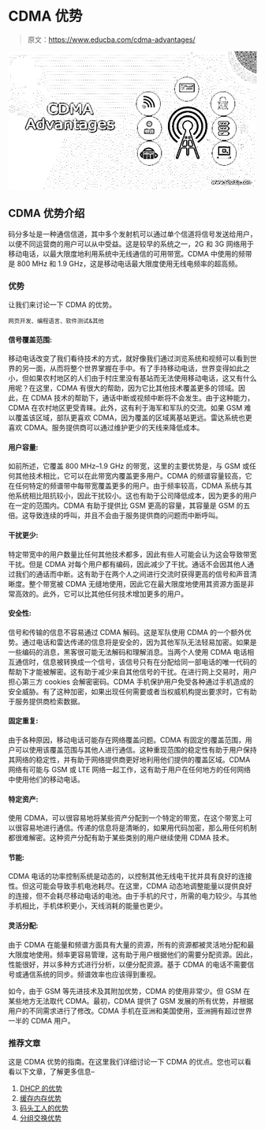 # CDMA 优势

> 原文：<https://www.educba.com/cdma-advantages/>

![CDMA Advantages](img/66581f5d7d5bc463ff1949fd3d85370e.png)



## CDMA 优势介绍

码分多址是一种通信信道，其中多个发射机可以通过单个信道将信号发送给用户，以便不同运营商的用户可以从中受益。这是较早的系统之一，2G 和 3G 网络用于移动电话，以最大限度地利用系统中无线通信的可用带宽。CDMA 中使用的频带是 800 MHz 和 1.9 GHz，这是移动电话最大限度使用无线电频率的超高频。

### 优势

让我们来讨论一下 CDMA 的优势。

<small>网页开发、编程语言、软件测试&其他</small>

#### 信号覆盖范围:

移动电话改变了我们看待技术的方式，就好像我们通过浏览系统和视频可以看到世界的另一面，从而将整个世界掌握在手中。有了手持移动电话，世界变得如此之小，但如果农村地区的人们由于村庄里没有基站而无法使用移动电话，这又有什么用呢？在这里，CDMA 有很大的帮助，因为它比其他技术覆盖更多的领域。因此，在 CDMA 技术的帮助下，通话中断或视频中断将不会发生。由于这种能力，CDMA 在农村地区更受青睐。此外，这有利于海军和军队的交流。如果 GSM 难以覆盖该区域，部队更喜欢 CDMA，因为覆盖的区域离基站更远。雷达系统也更喜欢 CDMA。服务提供商可以通过维护更少的天线来降低成本。

#### 用户容量:

如前所述，它覆盖 800 MHz–1.9 GHz 的带宽，这里的主要优势是，与 GSM 或任何其他技术相比，它可以在此带宽内覆盖更多用户。CDMA 的频谱容量较高，它在任何特定的频谱带中每带宽覆盖更多的用户。由于频率较高，CDMA 系统与其他系统相比阻抗较小，因此干扰较小。这也有助于公司降低成本，因为更多的用户在一定的范围内。CDMA 有助于提供比 GSM 更高的容量，其容量是 GSM 的五倍。这导致连续的呼叫，并且不会由于服务提供商的问题而中断呼叫。

#### 干扰更少:

特定带宽中的用户数量比任何其他技术都多，因此有些人可能会认为这会导致带宽干扰。但是 CDMA 对每个用户都有编码，因此减少了干扰。通话不会因其他人通过我们的通话而中断。这有助于在两个人之间进行交流时获得更高的信号和声音清晰度。整个带宽被 CDMA 无缝地使用，因此它在最大限度地使用其资源方面是非常高效的。此外，它可以比其他任何技术增加更多的用户。

#### 安全性:

信号和传输的信息不容易通过 CDMA 解码。这是军队使用 CDMA 的一个额外优势。通过电话和雷达传递的信息将是安全的，因为其他军队无法轻易加密。如果是一些编码的消息，黑客很可能无法解码和理解消息。当两个人使用 CDMA 电话相互通信时，信息被转换成一个信号，该信号只有在分配给同一部电话的唯一代码的帮助下才能被解密。这有助于减少来自其他信号的干扰。在进行网上交易时，用户担心第三方 cookies 会解密密码。CDMA 手机保护用户免受各种通过手机造成的安全威胁。有了这种加密，如果出现任何需要或者当权威机构提出要求时，它有助于服务提供商检索数据。

#### 固定重复:

由于各种原因，移动电话可能存在网络覆盖问题。CDMA 有固定的覆盖范围，用户可以使用该覆盖范围与其他人进行通信。这种重现范围的稳定性有助于用户保持其网络的稳定性，并有助于网络提供商更好地利用他们提供的覆盖区域。CDMA 网络有可能与 GSM 或 LTE 网络一起工作，这有助于用户在任何地方的任何网络中使用他们的移动电话。

#### 特定资产:

使用 CDMA，可以很容易地将某些资产分配到一个特定的带宽，在这个带宽上可以很容易地进行通信。传递的信息将是清晰的，如果用代码加密，那么用任何机制都很难解密。这种资产分配有助于某些类别的用户继续使用 CDMA 技术。

#### 节能:

CDMA 电话的功率控制系统是动态的，以控制其他无线电干扰并具有良好的连接性。但这可能会导致手机电池耗尽。在这里，CDMA 动态地调整能量以提供良好的连接，但不会耗尽移动电话的电池。由于手机的尺寸，所需的电力较少。与其他手机相比，手机体积更小，天线消耗的能量也更少。

#### 灵活分配:

由于 CDMA 在能量和频谱方面具有大量的资源，所有的资源都被灵活地分配和最大限度地使用。频率更容易管理，这有助于用户根据他们的需要分配资源。因此，性能很好，并以多种方式进行分析，以便分配资源。基于 CDMA 的电话不需要信号或通信系统的同步。频谱效率也应该得到重视。

如今，由于 GSM 等先进技术及其附加优势，CDMA 的使用非常少。但 GSM 在某些地方无法取代 CDMA。最初，CDMA 提供了 GSM 发展的所有优势，并根据用户的不同需求进行了修改。CDMA 手机在亚洲和美国使用，亚洲拥有超过世界一半的 CDMA 用户。

### 推荐文章

这是 CDMA 优势的指南。在这里我们详细讨论一下 CDMA 的优点。您也可以看看以下文章，了解更多信息–

1.  [DHCP 的优势](https://www.educba.com/dhcp-advantages/)
2.  [缓存内存优势](https://www.educba.com/cache-memory-advantages/)
3.  [码头工人的优势](https://www.educba.com/advantages-of-docker/)
4.  [分组交换优势](https://www.educba.com/packet-switching-advantages/)





